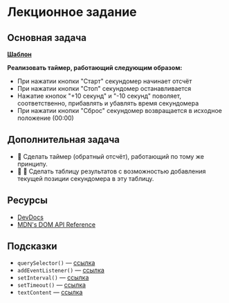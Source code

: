 # Лекционное задание

## Основная задача

**[Шаблон](index.html)**

**Реализовать таймер, работающий следующим образом:**
  - При нажатии кнопки "Старт" секундомер начинает отсчёт
  - При нажатии кнопки "Стоп" секундомер останавливается
  - Нажатие кнопок "+10 секунд" и "-10 секунд" поволяет, соответственно, прибавлять и убавлять время секундомера
  - При нажатии кнопки "Сброс" секундомер возвращается в исходное положение (00:00)

## Дополнительная задача
  - 🙈 Сделать таймер (обратный отсчёт), работающий по тому же принципу.
  - 🙈 🙈 Сделать таблицу результатов с возможностью добавления текущей позиции секундомера в эту таблицу.

## Ресурсы
- [DevDocs](http://devdocs.io)
- [MDN's DOM API Reference](https://developer.mozilla.org/en-US/docs/Web/API/Document_Object_Model)

## Подсказки
- `querySelector()` — [ссылка](https://developer.mozilla.org/en-US/docs/Web/API/Document/querySelector)
- `addEventListener()` — [ссылка](https://developer.mozilla.org/en-US/docs/Web/API/EventTarget/addEventListener)
- `setInterval()` — [ссылка](https://developer.mozilla.org/en-US/docs/Web/API/WindowOrWorkerGlobalScope/setInterval)
- `setTimeout()` — [ссылка](https://developer.mozilla.org/en-US/docs/Web/API/WindowOrWorkerGlobalScope/setTimeout)
- `textContent` — [ссылка](https://developer.mozilla.org/en/docs/Web/API/Node/textContent)

